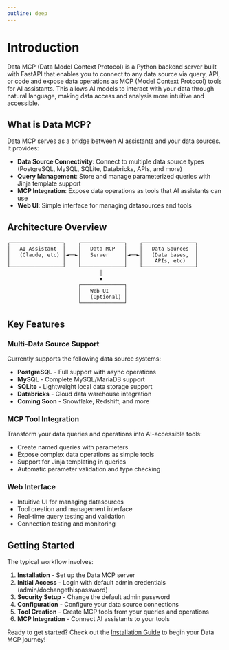 ```yaml
---
outline: deep
---
```


# Introduction

Data MCP (Data Model Context Protocol) is a Python backend server built with FastAPI that enables you to connect to any data source via query, API, or code and expose data operations as MCP (Model Context Protocol) tools for AI assistants. This allows AI models to interact with your data through natural language, making data access and analysis more intuitive and accessible.

## What is Data MCP?

Data MCP serves as a bridge between AI assistants and your data sources. It provides:

- **Data Source Connectivity**: Connect to multiple data source types (PostgreSQL, MySQL, SQLite, Databricks, APIs, and more)
- **Query Management**: Store and manage parameterized queries with Jinja template support
- **MCP Integration**: Expose data operations as tools that AI assistants can use
- **Web UI**: Simple interface for managing datasources and tools


## Architecture Overview

```
┌─────────────────┐    ┌──────────────┐    ┌─────────────────┐
│   AI Assistant  │    │   Data MCP   │    │   Data Sources  │
│   (Claude, etc) │◄──►│   Server     │◄──►│   (Data bases,  │
│                 │    │              │    │    APIs, etc)   │
└─────────────────┘    └──────────────┘    └─────────────────┘
                              │
                              ▼
                       ┌──────────────┐
                       │   Web UI     │
                       │   (Optional) │
                       └──────────────┘
```

## Key Features

### <i class="fas fa-database"></i> Multi-Data Source Support
Currently supports the following data source systems:
- **PostgreSQL** - Full support with async operations
- **MySQL** - Complete MySQL/MariaDB support
- **SQLite** - Lightweight local data storage support
- **Databricks** - Cloud data warehouse integration
- **Coming Soon** - Snowflake, Redshift, and more


### <i class="fas fa-robot"></i> MCP Tool Integration
Transform your data queries and operations into AI-accessible tools:
- Create named queries with parameters
- Expose complex data operations as simple tools
- Support for Jinja templating in queries
- Automatic parameter validation and type checking

### <i class="fas fa-globe"></i> Web Interface
- Intuitive UI for managing datasources
- Tool creation and management interface
- Real-time query testing and validation
- Connection testing and monitoring


## Getting Started

The typical workflow involves:

1. **<i class="fas fa-download"></i> Installation** - Set up the Data MCP server
2. **<i class="fas fa-user-shield"></i> Initial Access** - Login with default admin credentials (admin/dochangethispassword)
3. **<i class="fas fa-key"></i> Security Setup** - Change the default admin password
4. **<i class="fas fa-cog"></i> Configuration** - Configure your data source connections
5. **<i class="fas fa-tools"></i> Tool Creation** - Create MCP tools from your queries and operations
6. **<i class="fas fa-plug"></i> MCP Integration** - Connect AI assistants to your tools

Ready to get started? Check out the [Installation Guide](./get-started.md) to begin your Data MCP journey!
